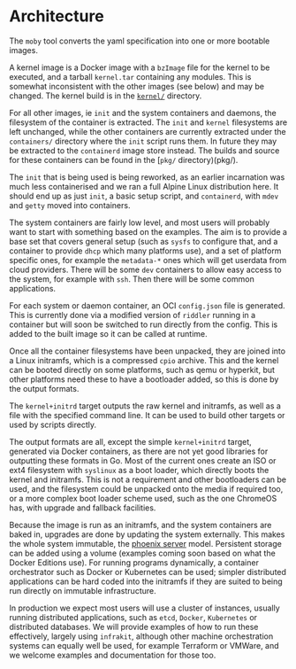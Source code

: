 # Architecture

The `moby` tool converts the yaml specification into one or more bootable images.

A kernel image is a Docker image with a `bzImage` file for the kernel to be executed,
and a tarball `kernel.tar` containing any modules. This is somewhat inconsistent with
the other images (see below) and may be changed. The kernel build is in the
[`kernel/`](kernel/) directory.

For all other images, ie `init` and the system containers and daemons, the filesystem
of the container is extracted. The `init` and `kernel` filesystems are left unchanged,
while the other containers are currently extracted under the `containers/` directory
where the `init` script runs them. In future they may be extracted to the `containerd`
image store instead. The builds and source for these containers can be found in the
[`pkg/` directory)(pkg/).

The `init` that is being used is being reworked, as an earlier incarnation was much
less containerised and we ran a full Alpine Linux distribution here. It should end
up as just `init`, a basic setup script, and `containerd`, with `mdev` and `getty`
moved into containers.

The system containers are fairly low level, and most users will probably want to
start with something based on the examples. The aim is to provide a base set that
covers general setup (such as `sysfs` to configure that, and a container to provide
`dhcp` which many platforms use), and a set of platform specific ones, for example
the `metadata-*` ones which will get userdata from cloud providers. There will be
some `dev` containers to allow easy access to the system, for example with `ssh`.
Then there will be some common applications.

For each system or daemon container, an OCI `config.json` file is generated. This is
currently done via a modified version of `riddler` running in a container but will
soon be switched to run directly from the config. This is added to the built image
so it can be called at runtime.

Once all the container filesystems have been unpacked, they are joined into a Linux
initramfs, which is a compressed `cpio` archive. This and the kernel can be booted
directly on some platforms, such as qemu or hyperkit, but other platforms need these
to have a bootloader added, so this is done by the output formats.

The `kernel+initrd` target outputs the raw kernel and initramfs, as well as a file
with the specified command line. It can be used to build other targets or used by
scripts directly.

The output formats are all, except the simple `kernel+initrd` target, generated via
Docker containers, as there are not yet good libraries for outputting these formats
in Go. Most of the current ones create an ISO or ext4 filesystem with `syslinux`
as a boot loader, which directly boots the kernel and initramfs. This is not a requirement
and other bootloaders can be used, and the filesystem could be unpacked onto the
media if required too, or a more complex boot loader scheme used, such as the one
ChromeOS has, with upgrade and fallback facilities.

Because the image is run as an initramfs, and the system containers are
baked in, upgrades are done by updating the system externally. This makes the whole
system immutable, the [phoenix server](https://martinfowler.com/bliki/ImmutableServer.html)
model. Persistent storage can be added using a volume (examples coming soon based on
what the Docker Editions use). For running programs dynamically, a container
orchestrator such as Docker or Kubernetes can be used; simpler distributed applications
can be hard coded into the initramfs if they are suited to being run directly on
immutable infrastructure.

In production we expect most users will use a cluster of instances, usually running
distributed applications, such as `etcd`, `Docker`, `Kubernetes` or distributed
databases. We will provide examples of how to run these effectively, largely using
`infrakit`, although other machine orchestration systems can equally well be used,
for example Terraform or VMWare, and we welcome examples and documentation for those
too.
